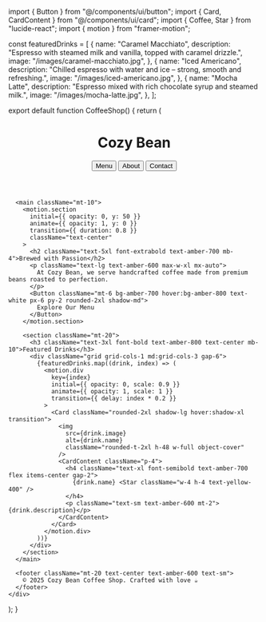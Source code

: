 import { Button } from "@/components/ui/button";
import { Card, CardContent } from "@/components/ui/card";
import { Coffee, Star } from "lucide-react";
import { motion } from "framer-motion";

const featuredDrinks = [
  {
    name: "Caramel Macchiato",
    description: "Espresso with steamed milk and vanilla, topped with caramel drizzle.",
    image: "/images/caramel-macchiato.jpg",
  },
  {
    name: "Iced Americano",
    description: "Chilled espresso with water and ice – strong, smooth and refreshing.",
    image: "/images/iced-americano.jpg",
  },
  {
    name: "Mocha Latte",
    description: "Espresso mixed with rich chocolate syrup and steamed milk.",
    image: "/images/mocha-latte.jpg",
  },
];

export default function CoffeeShop() {
  return (
    <div className="min-h-screen bg-gradient-to-b from-amber-50 to-white p-6 font-sans">
      <header className="flex items-center justify-between py-6">
        <h1 className="text-4xl font-bold flex items-center gap-2 text-amber-800">
          <Coffee className="w-8 h-8" /> Cozy Bean
        </h1>
        <nav className="space-x-4">
          <Button variant="ghost">Menu</Button>
          <Button variant="ghost">About</Button>
          <Button variant="ghost">Contact</Button>
        </nav>
      </header>

      <main className="mt-10">
        <motion.section
          initial={{ opacity: 0, y: 50 }}
          animate={{ opacity: 1, y: 0 }}
          transition={{ duration: 0.8 }}
          className="text-center"
        >
          <h2 className="text-5xl font-extrabold text-amber-700 mb-4">Brewed with Passion</h2>
          <p className="text-lg text-amber-600 max-w-xl mx-auto">
            At Cozy Bean, we serve handcrafted coffee made from premium beans roasted to perfection.
          </p>
          <Button className="mt-6 bg-amber-700 hover:bg-amber-800 text-white px-6 py-2 rounded-2xl shadow-md">
            Explore Our Menu
          </Button>
        </motion.section>

        <section className="mt-20">
          <h3 className="text-3xl font-bold text-amber-800 text-center mb-10">Featured Drinks</h3>
          <div className="grid grid-cols-1 md:grid-cols-3 gap-6">
            {featuredDrinks.map((drink, index) => (
              <motion.div
                key={index}
                initial={{ opacity: 0, scale: 0.9 }}
                animate={{ opacity: 1, scale: 1 }}
                transition={{ delay: index * 0.2 }}
              >
                <Card className="rounded-2xl shadow-lg hover:shadow-xl transition">
                  <img
                    src={drink.image}
                    alt={drink.name}
                    className="rounded-t-2xl h-48 w-full object-cover"
                  />
                  <CardContent className="p-4">
                    <h4 className="text-xl font-semibold text-amber-700 flex items-center gap-2">
                      {drink.name} <Star className="w-4 h-4 text-yellow-400" />
                    </h4>
                    <p className="text-sm text-amber-600 mt-2">{drink.description}</p>
                  </CardContent>
                </Card>
              </motion.div>
            ))}
          </div>
        </section>
      </main>

      <footer className="mt-20 text-center text-amber-600 text-sm">
        © 2025 Cozy Bean Coffee Shop. Crafted with love ☕
      </footer>
    </div>
  );
}
